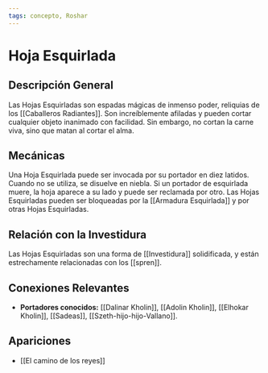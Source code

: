 ```yaml
---
tags: concepto, Roshar
---
```


# Hoja Esquirlada

## Descripción General
Las Hojas Esquirladas son espadas mágicas de inmenso poder, reliquias de los [[Caballeros Radiantes]]. Son increíblemente afiladas y pueden cortar cualquier objeto inanimado con facilidad. Sin embargo, no cortan la carne viva, sino que matan al cortar el alma.

## Mecánicas
Una Hoja Esquirlada puede ser invocada por su portador en diez latidos. Cuando no se utiliza, se disuelve en niebla. Si un portador de esquirlada muere, la hoja aparece a su lado y puede ser reclamada por otro. Las Hojas Esquirladas pueden ser bloqueadas por la [[Armadura Esquirlada]] y por otras Hojas Esquirladas.

## Relación con la Investidura
Las Hojas Esquirladas son una forma de [[Investidura]] solidificada, y están estrechamente relacionadas con los [[spren]].

## Conexiones Relevantes
* **Portadores conocidos:** [[Dalinar Kholin]], [[Adolin Kholin]], [[Elhokar Kholin]], [[Sadeas]], [[Szeth-hijo-hijo-Vallano]].

## Apariciones
* [[El camino de los reyes]]
